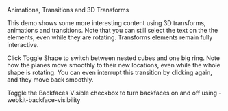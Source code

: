 Animations, Transitions and 3D Transforms

This demo shows some more interesting content using 3D transforms, animations and transitions. Note that you can still select the text on the the elements, even while they are rotating. Transforms elements remain fully interactive.

Click Toggle Shape to switch between nested cubes and one big ring. Note how the planes move smoothly to their new locations, even while the whole shape is rotating. You can even interrupt this transition by clicking again, and they move back smoothly.

Toggle the Backfaces Visible checkbox to turn backfaces on and off using -webkit-backface-visibility

